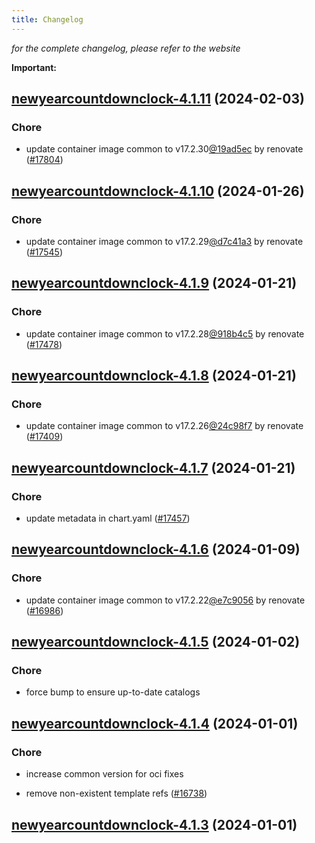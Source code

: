 ```yaml
---
title: Changelog
---
```



*for the complete changelog, please refer to the website*

**Important:**














## [newyearcountdownclock-4.1.11](https://github.com/truecharts/charts/compare/newyearcountdownclock-4.1.10...newyearcountdownclock-4.1.11) (2024-02-03)

### Chore



- update container image common to v17.2.30[@19ad5ec](https://github.com/19ad5ec) by renovate ([#17804](https://github.com/truecharts/charts/issues/17804))


## [newyearcountdownclock-4.1.10](https://github.com/truecharts/charts/compare/newyearcountdownclock-4.1.9...newyearcountdownclock-4.1.10) (2024-01-26)

### Chore



- update container image common to v17.2.29[@d7c41a3](https://github.com/d7c41a3) by renovate ([#17545](https://github.com/truecharts/charts/issues/17545))


## [newyearcountdownclock-4.1.9](https://github.com/truecharts/charts/compare/newyearcountdownclock-4.1.8...newyearcountdownclock-4.1.9) (2024-01-21)

### Chore



- update container image common to v17.2.28[@918b4c5](https://github.com/918b4c5) by renovate ([#17478](https://github.com/truecharts/charts/issues/17478))


## [newyearcountdownclock-4.1.8](https://github.com/truecharts/charts/compare/newyearcountdownclock-4.1.7...newyearcountdownclock-4.1.8) (2024-01-21)

### Chore



- update container image common to v17.2.26[@24c98f7](https://github.com/24c98f7) by renovate ([#17409](https://github.com/truecharts/charts/issues/17409))


## [newyearcountdownclock-4.1.7](https://github.com/truecharts/charts/compare/newyearcountdownclock-4.1.6...newyearcountdownclock-4.1.7) (2024-01-21)

### Chore



- update metadata in chart.yaml ([#17457](https://github.com/truecharts/charts/issues/17457))




## [newyearcountdownclock-4.1.6](https://github.com/truecharts/charts/compare/newyearcountdownclock-4.1.5...newyearcountdownclock-4.1.6) (2024-01-09)

### Chore



- update container image common to v17.2.22[@e7c9056](https://github.com/e7c9056) by renovate ([#16986](https://github.com/truecharts/charts/issues/16986))


## [newyearcountdownclock-4.1.5](https://github.com/truecharts/charts/compare/newyearcountdownclock-4.1.4...newyearcountdownclock-4.1.5) (2024-01-02)

### Chore



- force bump to ensure up-to-date catalogs


## [newyearcountdownclock-4.1.4](https://github.com/truecharts/charts/compare/newyearcountdownclock-4.1.3...newyearcountdownclock-4.1.4) (2024-01-01)

### Chore



- increase common version for oci fixes

- remove non-existent template refs ([#16738](https://github.com/truecharts/charts/issues/16738))


## [newyearcountdownclock-4.1.3](https://github.com/truecharts/charts/compare/newyearcountdownclock-4.1.0...newyearcountdownclock-4.1.3) (2024-01-01)
